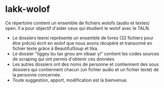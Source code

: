 # lakk-wolof
Ce répertoire contient un ensemble de fichiers wolofs (audio et textes) open. Il a pour objectif d'aider ceux qui étudient le wolof avec le TALN.
- Le dossiers teerei représente un ensemble de livres (32 fichiers pour être précis) écrit en wolof que nous avons récupéré et transormé en fichier texte grâce à BeautifulSoup et tika.
- Le dossier "liggey bu tax gnou am xibaar yi" contient les codes sources de scraping qui ont permis d'obtenir ces données
- Les autres dossiers ont des noms de personne et contiennent des sous dossiers qui contiennent chacun (un fichier audio et un fichier texte) de la personne concernée.
- Toute suggestion, apport, modification est la bienvenue.
